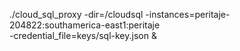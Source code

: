 ./cloud_sql_proxy -dir=/cloudsql -instances=peritaje-204822:southamerica-east1:peritaje \
                  -credential_file=keys/sql-key.json &